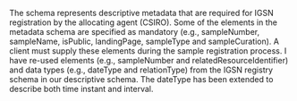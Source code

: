 The schema represents descriptive metadata that are required for IGSN registration by the allocating agent (CSIRO).
Some of the elements in the metadata schema are specified as mandatory (e.g., sampleNumber, sampleName, isPublic, landingPage, sampleType and sampleCuration). 
A client must supply these elements during the sample registration process. 
I have re-used elements (e.g., sampleNumber and relatedResourceIdentifier) and data types (e.g., dateType and relationType) from the IGSN registry schema in our descriptive schema. 
The dateType has been extended to describe both time instant and interval.
